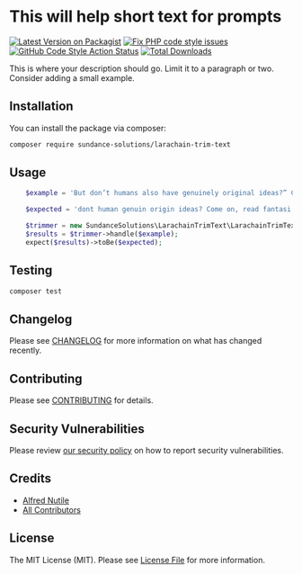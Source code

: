 # This will help short text for prompts 

[![Latest Version on Packagist](https://img.shields.io/packagist/v/sundance-solutions/larachain-trim-text.svg?style=flat-square)](https://packagist.org/packages/sundance-solutions/larachain-trim-text)
[![Fix PHP code style issues](https://github.com/alnutile/larachain-trim-text/actions/workflows/fix-php-code-style-issues.yml/badge.svg)](https://github.com/alnutile/larachain-trim-text/actions/workflows/fix-php-code-style-issues.yml)
[![GitHub Code Style Action Status](https://img.shields.io/github/actions/workflow/status/sundance-solutions/larachain-trim-text/fix-php-code-style-issues.yml?branch=main&label=code%20style&style=flat-square)](https://github.com/sundance-solutions/larachain-trim-text/actions?query=workflow%3A"Fix+PHP+code+style+issues"+branch%3Amain)
[![Total Downloads](https://img.shields.io/packagist/dt/sundance-solutions/larachain-trim-text.svg?style=flat-square)](https://packagist.org/packages/sundance-solutions/larachain-trim-text)

This is where your description should go. Limit it to a paragraph or two. Consider adding a small example.


## Installation

You can install the package via composer:

```bash
composer require sundance-solutions/larachain-trim-text
```

## Usage

```php 
    $example = 'But don’t humans also have genuinely original ideas?” Come on, read a fantasy book. It’s either a Tolkien clone, or it’s A Song Of Ice And Fire. Tolkien was a professor of Anglo-Saxon language and culture; no secret where he got his inspiration. A Song Of Ice And Fire is just War Of The Roses with dragons. Lannister and Stark are just Lancaster and York, the map of Westeros is just Britain (minus Scotland) with an upside down-Ireland stuck to the bottom of it – wake up, sheeple! Dullards blend Tolkien into a slurry and shape it into another Tolkien-clone. Tolkien-level artistic geniuses blend human experience, history, and the artistic corpus into a slurry and form it into an entirely new genre. Again, the difference is how finely you blend and what spices you add to the slurry.';

    $expected = 'dont human genuin origin ideas? Come on, read fantasi book. Tolkien clone, Song Ice Fire. Tolkien professor Anglo-saxon languag culture; secret got inspiration. Song Ice just War Rose dragons. Lannist Stark just Lancast York, map Westero just Britain (minus Scotland) upsid down-ireland stuck  wake up, sheeple! Dullard blend Tolkien slurri shape Tolkien-clone. Tolkien-level artist genius blend human experience, history, artist corpus slurri form entir new genre. Again, differ fine blend spice add slurry.';

    $trimmer = new SundanceSolutions\LarachainTrimText\LarachainTrimText();
    $results = $trimmer->handle($example);
    expect($results)->toBe($expected);
```

## Testing

```bash
composer test
```

## Changelog

Please see [CHANGELOG](CHANGELOG.md) for more information on what has changed recently.

## Contributing

Please see [CONTRIBUTING](CONTRIBUTING.md) for details.

## Security Vulnerabilities

Please review [our security policy](../../security/policy) on how to report security vulnerabilities.

## Credits

- [Alfred Nutile](https://github.com/alnutile)
- [All Contributors](../../contributors)

## License

The MIT License (MIT). Please see [License File](LICENSE.md) for more information.

